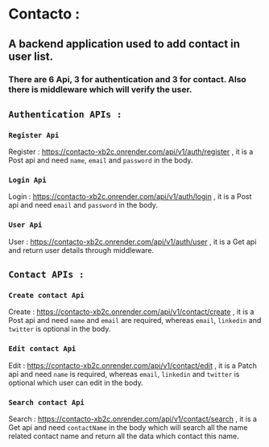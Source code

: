 <span> <h1> Contacto :  </h1> </span>
<h2>A backend application used to add contact in user list.</h2>

<h3>There are 6 Api, 3 for authentication and 3 for contact. Also there is middleware which will verify the user.</h3>

## `Authentication APIs : `

### `Register Api`
<span> Register : <a href="https://contacto-xb2c.onrender.com/api/v1/auth/register"> https://contacto-xb2c.onrender.com/api/v1/auth/register </a>, it is a Post api and need </span> `name`, `email` and `password` in the body. 

### `Login Api`
<span> Login : <a href="https://contacto-xb2c.onrender.com/api/v1/auth/register"> https://contacto-xb2c.onrender.com/api/v1/auth/login </a>, it is a Post api and need </span> `email` and `password` in the body. 

### `User Api`
<span> User : <a href="https://contacto-xb2c.onrender.com/api/v1/auth/register"> https://contacto-xb2c.onrender.com/api/v1/auth/user </a>, it is a Get api and return user details through middleware. </span>

## `Contact APIs : `

### `Create contact Api`
<span> Create : <a href="https://contacto-xb2c.onrender.com/api/v1/auth/register"> https://contacto-xb2c.onrender.com/api/v1/contact/create </a>, it is a Post api and need </span> `name` and `email` are required, whereas `email`, `linkedin` and `twitter` is optional in the body. 

### `Edit contact Api`
<span> Edit : <a href="https://contacto-xb2c.onrender.com/api/v1/auth/register"> https://contacto-xb2c.onrender.com/api/v1/contact/edit </a>, it is a Patch api and need </span> `name` is required, whereas `email`, `linkedin` and `twitter` is optional which user can edit in the body. 

### `Search contact Api`
<span> Search : <a href="https://contacto-xb2c.onrender.com/api/v1/auth/register"> https://contacto-xb2c.onrender.com/api/v1/contact/search </a>, it is a Get api and need </span> `contactName` in the body which will search all the name related contact name and return all the data which contact this name. 

